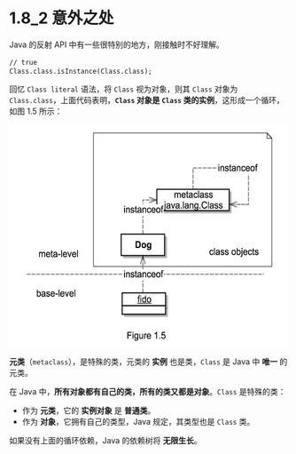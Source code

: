 # 1.8_2 意外之处

Java 的反射 API 中有一些很特别的地方，刚接触时不好理解。

```
// true
Class.class.isInstance(Class.class);
```

回忆 `Class literal` 语法，将 `Class` 视为对象，则其 `Class` 对象为 `Class.class`，上面代码表明，**`Class` 对象是 `Class` 类的实例**，这形成一个循环，如图 1.5 所示：

<img src="../images/figure1.5.png" width="600" height="400">

**元类**（`metaclass`），是特殊的类，元类的 **实例** 也是类，`Class` 是 Java 中 **唯一** 的元类。

在 Java 中，**所有对象都有自己的类，所有的类又都是对象**。`Class` 是特殊的类：

* 作为 **元类**，它的 **实例对象** 是 **普通类**。
* 作为 **对象**，它拥有自己的类型，Java 规定，其类型也是 `Class` 类。

如果没有上面的循环依赖，Java 的依赖树将 **无限生长**。
